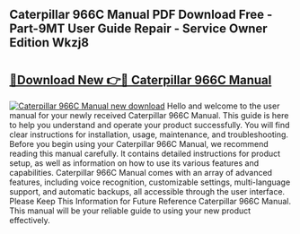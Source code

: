 ## Caterpillar 966C Manual PDF Download Free - Part-9MT User Guide Repair - Service Owner Edition Wkzj8

# <h2><a href="http://bc42600.oget.top/?id=Caterpillar+966C+Manual">🔗Download New 👉🔴 Caterpillar 966C Manual</a></h2>

[![Caterpillar 966C Manual new download](https://i.imgur.com/5g1atiW.png)](http://bc42600.oget.top/?id=Caterpillar+966C+Manual)
Hello and welcome to the user manual for your newly received Caterpillar 966C Manual. This guide is here to help you understand and operate your product successfully. You will find clear instructions for installation, usage, maintenance, and troubleshooting. Before you begin using your Caterpillar 966C Manual, we recommend reading this manual carefully. It contains detailed instructions for product setup, as well as information on how to use its various features and capabilities. Caterpillar 966C Manual comes with an array of advanced features, including voice recognition, customizable settings, multi-language support, and automatic backups, all accessible through the user interface. Please Keep This Information for Future Reference Caterpillar 966C Manual. This manual will be your reliable guide to using your new product effectively.
